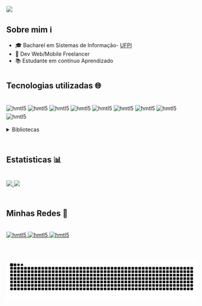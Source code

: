 ![](https://user-images.githubusercontent.com/55139799/236584294-0572e615-adc3-4516-b79c-6d63b37dea11.png)


## Sobre mim ℹ️

- 🎓 Bacharel em Sistemas de Informação- [UFPI](https://ufpi.br/)
- 📱 Dev Web/Mobile Freelancer 
- 📚 Estudante em contínuo Aprendizado

#



## Tecnologias utilizadas 🌐


<div style="display: inline_block"><br>
    <img style="margin-top: 5px;"align="center" alt="hmtl5" src="https://img.shields.io/badge/Python-3776AB?style=for-the-badge&logo=python&logoColor=white">
    <img style="margin-top: 5px;"align="center" alt="hmtl5" src="https://img.shields.io/badge/Django-092E20?style=for-the-badge&logo=django&logoColor=white">
    <img style="margin-top: 5px;"align="center" alt="hmtl5" src="https://img.shields.io/badge/HTML-239120?style=for-the-badge&logo=html5&logoColor=white">
    <img style="margin-top: 5px;"align="center" alt="hmtl5" src="https://img.shields.io/badge/CSS-239120?&style=for-the-badge&logo=css3&logoColor=white">
    <img style="margin-top: 5px;"align="center" alt="hmtl5" src="https://img.shields.io/badge/JavaScript-F7DF1E?style=for-the-badge&logo=javascript&logoColor=black">
    <img style="margin-top: 5px;"align="center" alt="hmtl5" src="https://img.shields.io/badge/Flutter-02569B?style=for-the-badge&logo=flutter&logoColor=white ">
    <img style="margin-top: 5px;" align="center" alt="hmtl5" src="https://img.shields.io/badge/Dart-0175C2?style=for-the-badge&logo=dart&logoColor=white">
    <img style="margin-top: 5px;" align="center" alt="hmtl5" src="https://img.shields.io/badge/PostgreSQL-316192?style=for-the-badge&logo=postgresql&logoColor=white">
    <img style="margin-top: 5px;" align="center" alt="hmtl5" src="https://img.shields.io/badge/C-00599C?style=for-the-badge&logo=c&logoColor=white">
    
     
</div> <br>

<details>
<summary>Bibliotecas</summary>

<div style="display: inline_block"> <br> 
    <img style="margin-top: 5px;" align="center" alt="hmtl5" src="https://img.shields.io/badge/Selenium-%E2%9C%94-blue">
    <img style="margin-top: 5px;" align="center" alt="hmtl5" src="https://img.shields.io/badge/Beautiful%20Soup-%E2%9C%94-orange">
    <img style="margin-top: 5px;" align="center" alt="hmtl5" src="https://img.shields.io/badge/Pandas-%E2%9C%94-green">
    <img style="margin-top: 5px;" align="center" alt="hmtl5" src="https://img.shields.io/badge/Numpy-%E2%9C%94-purple">
     <img style="margin-top: 5px;" align="center" alt="hmtl5" src="https://img.shields.io/badge/ReportLab-%E2%9C%94-brown">
</div> <br>
</details>
<br>

#



## Estatisticas 📊
<br>
<div align="left">
  <a href="https://github.com/vitornt22">
    <img height="150em" src="https://github-readme-stats.vercel.app/api?username=vitornt22&count_private=true&include_all_commits=true&show_icons=true&theme=tokyonight&hide_border=false&show_owner=true"/>
    <img height="150em" src="https://github-readme-stats.vercel.app/api/top-langs/?username=vitornt22&theme=tokyonight&hide_border=false&&layout=compact"/>
  </a>
</div>
<br>






#
## Minhas Redes 💬

<div style="display: inline_block"><br>
    <a href="https://www.linkedin.com/in/vitor-neto-5a7b14188/">
        <img align="center" alt="hmtl5" src="https://img.shields.io/badge/LinkedIn-0077B5?style=for-the-badge&logo=linkedin&logoColor=white">
    </a>
    <a href="mailto:vitornt434@gmail.com" >
        <img align="center" alt="hmtl5" src="https://img.shields.io/badge/Gmail-D14836?style=for-the-badge&logo=gmail&logoColor=white">
    </a>
    <a href="https://www.instagram.com/vitoor.neto/">
        <img align="center" alt="hmtl5" src="https://img.shields.io/badge/Instagram-E4405F?style=for-the-badge&logo=instagram&logoColor=white">
    </a>
</div> <br>

# 

![](github-user-contribution.svg)


<!-- Gerar SVG do snake game: https://platane.github.io/snk/
->





